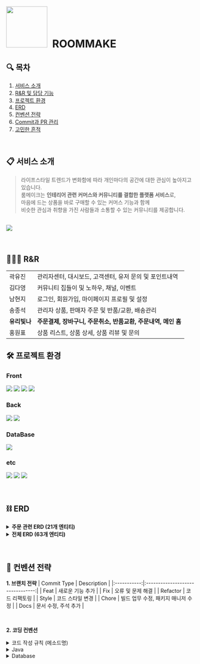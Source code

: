 # <img width="110px" src="https://github.com/ryuneng/roommake/assets/137076160/11c55ca0-27ef-4b7e-8fd6-c0626dc81d49"> &nbsp;ROOMMAKE

## 🔍 목차

1. [서비스 소개](#-서비스-소개)
2. [R&R 및 담당 기능](#-rr)
3. [프로젝트 환경](#%EF%B8%8F-프로젝트-환경)
4. [ERD](#%EF%B8%8F-erd)
5. [컨벤션 전략](#-컨벤션-전략)
6. [Commit과 PR 관리](#-commit과-pr-관리)
7. [고민한 흔적](#-고민한-흔적)

<br>

## 📋 서비스 소개

> 라이프스타일 트렌드가 변화함에 따라 개인마다의 공간에 대한 관심이 높아지고 있습니다. <br>
> 룸메이크는 **인테리어 관련 커머스와 커뮤니티를 결합한 플랫폼 서비스**로, <br>
> 마음에 드는 상품을 바로 구매할 수 있는 커머스 기능과 함께 <br>
> 비슷한 관심과 취향을 가진 사람들과 소통할 수 있는 커뮤니티를 제공합니다.

<br>

<img src="https://github.com/ryuneng/roommake/assets/137076160/a95b74a0-c25a-467e-82f7-f12b03a4ddca">

<br>
<br>
<br>

## 🧑🏻‍💻 R&R

<table>
  <tr>
    <td>곽유진</td>
    <td>관리자센터, 대시보드, 고객센터, 유저 문의 및 포인트내역</td>
  </tr>
  <tr>
    <td>김다영</td>
    <td>커뮤니티 집들이 및 노하우, 채널, 이벤트</td>
  </tr>
  <tr>
    <td>남현지</td>
    <td>로그인, 회원가입, 마이페이지 프로필 및 설정</td>
  </tr>
  <tr>
    <td>송종석</td>
    <td>관리자 상품, 판매자 주문 및 반품/교환, 배송관리</td>
  </tr>
  <tr>
    <td><b>유리빛나</b></td>
    <td><b>주문결제, 장바구니, 주문취소, 반품교환, 주문내역, 메인 홈</b></td>
  </tr>
  <tr>
    <td>홍원표</td>
    <td>상품 리스트, 상품 상세, 상품 리뷰 및 문의</td>
  </tr>
</table>

## 🛠️ 프로젝트 환경

### Front

<div>
  <img src="https://img.shields.io/badge/JavaScript-F7DF1E?style=flat-square&logo=javascript&logoColor=white"/>
  <img src="https://img.shields.io/badge/HTML-E34F26?style=flat-square&logo=html5&logoColor=white"/>
  <img src="https://img.shields.io/badge/CSS-1572B6?style=flat-square&logo=css3&logoColor=white"/>
  <img src="https://img.shields.io/badge/BootStrap-7952B3?style=flat-square&logo=bootstrap&logoColor=white"/>
<div>

### Back

<div>
  <img src="https://img.shields.io/badge/Java-000000?style=flat-square&logo=openjdk&logoColor=white"/>
  <img src="https://img.shields.io/badge/Spring Boot-6DB33F?style=flat-square&logo=spring&logoColor=white"/>
</div>

### DataBase

<div>
  <img src="https://img.shields.io/badge/MySQL-4479A1?style=flat-square&logo=mysql&logoColor=white"/>
</div>

### etc

</div>
  <img src="https://img.shields.io/badge/IntelliJ-000000?style=flat-square&logo=IntelliJ IDEA&logoColor=white"/>
  <img src="https://img.shields.io/badge/AWS-232F3E?style=flat-square&logo=Amazon AWS&logoColor=white"/>
  <img src="https://img.shields.io/badge/GitHub-181717?style=flat-square&logo=Github&logoColor=white"/>
</div>

<br>
<br>

## ⛓️ ERD

<details>
  <summary><b>주문 관련 ERD (21개 엔티티)</b></summary>
  <a href="https://www.erdcloud.com/d/RfPs7YXxK9vAcdAzT">🔗 ERD CLOUD 이동</a><br>
  <img src="https://github.com/user-attachments/assets/38c54d4a-ca85-45a3-ab64-7162dcfcd430">
</details>
<details>
  <summary><b>전체 ERD (63개 엔티티)</b></summary><br>
  <img src="https://github.com/user-attachments/assets/64480063-2468-429c-b012-77a94a246baf">
</details>

<br>
<br>

## 🚩 컨벤션 전략

**1. 브랜치 전략**
| Commit Type | Description |
|:-----------:|:--------------------------------:|
| Feat | 새로운 기능 추가 |
| Fix | 오류 및 문제 해결 |
| Refactor | 코드 리팩토링 |
| Style | 코드 스타일 변경 |
| Chore | 빌드 업무 수정, 패키지 매니저 수정 |
| Docs | 문서 수정, 주석 추가 |

<br>

**2. 코딩 컨벤션**
<details>
  <summary>코드 작성 규칙 (메소드명)</summary><br>
  <img src="https://github.com/user-attachments/assets/6991450a-08f8-4f1f-9c2d-3d2a2dca9614">
</details>
<details>
  <summary>Java</summary><br>
  <img src="https://github.com/user-attachments/assets/035c8e40-d51b-447a-bad4-6fc4ec8f5664">
</details>
<details>
  <summary>Database</summary><br>
  <img src="https://github.com/user-attachments/assets/7f6a7353-20f2-4638-be74-c848f2f74f71">
</details>

<br>


